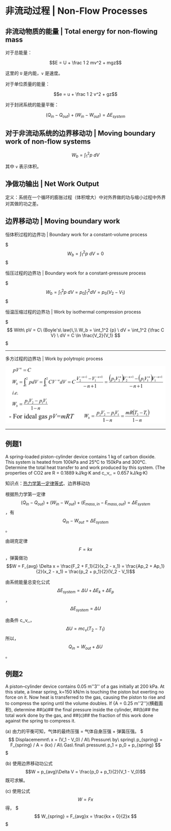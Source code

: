 # 非流动过程 | Non-Flow Processes

## 非流动物质的能量 | Total energy for non-flowing mass

对于总能量：

$$E = U + \frac 1 2 mv^2 + mgz$$

这里的 ``U`` 是内能，``v`` 是速度。

对于单位质量的能量：

$$e = u + \frac 1 2 v^2 + gz$$

对于封闭系统的能量平衡：

$$(Q_{in} - Q_{out}) + (W_{in} - W_{out}) = \Delta E_{system}$$

## 对于非流动系统的边界移动功 | Moving boundary work of non-flow systems

$$W_b = \int_1^2 {p} \ dV$$

其中 ``v`` 表示体积。

## 净做功输出 | Net Work Output

定义：系统在一个循环的膨胀过程（体积增大）中对外界做的功与缩小过程中外界对其做的功之差。

## 边界移动功 | Moving boundary work

恒体积过程的边界功 | Boundary work for a constant-volume process

$$$
W_b = \int_1^2 {p} \ dV = 0
$$$

恒压过程的边界功 | Boundary work for a constant-pressure process

$$$
W_b = \int_1^2 {p} \ dV = p_0 \int_1^2 dV = p_0(V_2 - V_1)
$$$

恒温压缩过程的边界功 | Work by isothermal compression process

$$$
With\ pV = C\ (Boyle's\ law)\,\\
W_b = \int_1^2 {p} \ dV = \int_1^2 {\frac C V} \ dV = C \ln \frac{V_2}{V_1}
$$$

- - -

多方过程的边界功 | Work by polytropic process

![计算公式](.非流动过程/多方过程的边界功.png)

- - -

## 例题1

A spring–loaded piston-cylinder device contains 1 kg of carbon dioxide. This system is heated from 100kPa and 25°C to 150kPa and 300°C. Determine the total heat transfer to and work produced by this system. 
(The properties of CO2 are R = 0.1889 kJ/kg⋅K and c,,v,, = 0.657 kJ/kg⋅K)

知识点：[热力学第一定律等式](学习笔记/工程热力学/热力学第一定律.md)、边界移动功

根据热力学第一定律 $$(Q_{in} - Q_{out}) + (W_{in} - W_{out}) + (E_{mass,in} - E_{mass,out}) = \Delta E_{system}$$，有 $$Q_{in} - W_{out} = \Delta E_{system}$$。

由胡克定律 $$F = kx$$，弹簧做功 $$W = F_{avg} \Delta x = \frac{F_2 + F_1}{2}(x_2 - x_1) = \frac{Ap_2 + Ap_1}{2}(x_2 - x_1) = \frac{p_2 + p_1}{2}(V_2 - V_1)$$

由系统能量总变化公式 $$\Delta E_{system} = \Delta U + \Delta E_k + \Delta E_p$$，$$\Delta E_{system} = \Delta U$$

由条件 c,,v,,，$$\Delta U = mc_v(T_2 - T_1)$$
所以，$$Q_{in} = W_{out} + \Delta U$$。

## 例题2

A piston–cylinder device contains 0.05 m''3'' of a gas initially at 200 kPa. At this state, a linear spring, k=150 kN/m is touching the piston but exerting no force on it. Now heat is transferred to the gas, causing the piston to rise and to compress the spring until the volume doubles. If {A = 0.25 m''2''}(横截面积), determine ##(a)## the final pressure inside the cylinder, ##(b)## the total work done by the gas, and ##(c)## the fraction of this work done against the spring to compress it.

(a) 由力的平衡可知，气体的最终压强 = 气体自身压强 + 弹簧压强。
$$$
Displacememnt\ x = (V_1 - V_0) / A\\
Pressure\ by\ spring\ p_{spring} = F_{spring} / A = (kx) / A\\
Gas\ final\ pressure\ p_1 = p_0 + p_{spring}
$$$

(b) 使用边界移动功公式 $$W = p_{avg}\Delta V = \frac{p_0 + p_1}{2}(V_1 - V_0)$$ 既可求解。

(c) 使用公式 $$W = Fx$$ 得，
$$$
W_{spring} = F_{avg}x = \frac{kx + 0}{2}x
$$$
